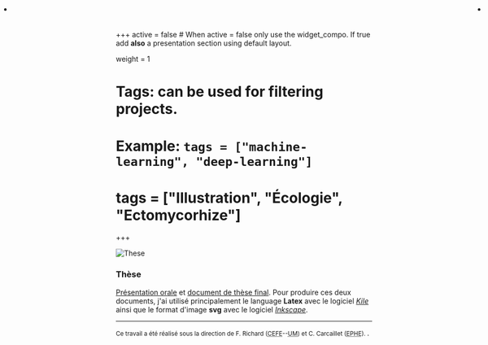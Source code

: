 +++
active = false #  When active = false only use the widget_compo. If true add **also** a presentation section using default layout.

weight = 1

# Tags: can be used for filtering projects.
# Example: `tags = ["machine-learning", "deep-learning"]`
# tags = ["Illustration", "Écologie", "Ectomycorhize"]
+++

<ul style="position: absolute; top: 0px; left: 0px; margin-right:4px;">
    <li> <a href="/doc/pdfs/pres_These.pdf" title="Présentation pdf de ma thèse"><i class="far fa-images fa-lg"></i></a> </li>
</ul>


<ul style="position: absolute; top: 0px; right: 0px; margin-right:4px;">
    <li> <a href="/doc/pdfs/These_Adrien_Taudiere.pdf" title="PDF de ma thèse"><i class="far fa-file-pdf fa-lg"></i></a> </li>
</ul>

![These](/img/Illustration/these/these_mini.webp)

### Thèse <i class="fas fa-user-graduate"></i>

[Présentation orale](/doc/pdfs/pres_These.pdf) et [document de thèse final](/doc/pdfs/These_Adrien_Taudiere.pdf). Pour produire ces deux documents, j'ai utilisé principalement le language **Latex** avec le logiciel [*Kile*](https://kile.sourceforge.io) ainsi que le format d'image **svg** avec le logiciel [*Inkscape*](http://inkscape.org/).

---

<small class="text-muted"> Ce travail a été réalisé sous la direction de F. Richard (<abbr Title="Centre d'Écologie Fonctionnelle et Évolutive">CEFE</abbr>--<abbr Title="Université de Montpellier">UM</abbr>) et C. Carcaillet (<abbr Title="École Pratique des Hautes Études">EPHE</abbr>). </small>.
